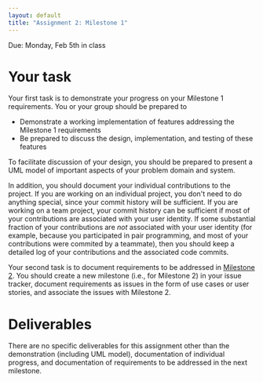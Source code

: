 ```yaml
---
layout: default
title: "Assignment 2: Milestone 1"
---
```


Due: Monday, Feb 5th in class

# Your task

Your first task is to demonstrate your progress on your Milestone 1 requirements.  You or your group should be prepared to

* Demonstrate a working implementation of features addressing the Milestone 1 requirements
* Be prepared to discuss the design, implementation, and testing of these features

To facilitate discussion of your design, you should be prepared to present a UML model of important aspects of your problem domain and system.

In addition, you should document your individual contributions to the project.  If you are working on an individual project, you don't need to do anything special, since your commit history will be sufficient.  If you are working on a team project, your commit history can be sufficient if most of your contributions are associated with your user identity.  If some substantial fraction of your contributions are *not* associated with your user identity (for example, because you participated in pair programming, and most of your contributions were commited by a teammate), then you should keep a detailed log of your contributions and the associated code commits.

Your second task is to document requirements to be addressed in [Milestone 2](assign03.html).  You should create a new milestone (i.e., for Milestone 2) in your issue tracker, document requirements as issues in the form of use cases or user stories, and associate the issues with Milestone 2.

# Deliverables

There are no specific deliverables for this assignment other than the demonstration (including UML model), documentation of individual progress, and documentation of requirements to be addressed in the next milestone.

<!-- vim:set wrap: -->
<!-- vim:set linebreak: -->
<!-- vim:set nolist: -->
